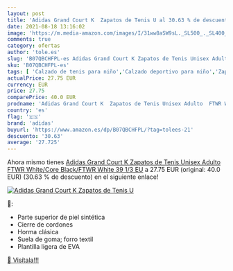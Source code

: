 ```yaml
---
layout: post
title: 'Adidas Grand Court K  Zapatos de Tenis U al 30.63 % de descuento'
date: 2021-08-18 13:16:02
image: 'https://m.media-amazon.com/images/I/31ww8aSW9sL._SL500_._SL400_.jpg'
comments: true
category: ofertas
author: 'tole.es'
slug: 'B07QBCHFPL-es Adidas Grand Court K Zapatos de Tenis Unisex Adulto FTWR...'
sku: 'B07QBCHFPL-es'
tags: [ 'Calzado de tenis para niño','Calzado deportivo para niño','Zapatillas y calzado deportivo para Niño','Zapatos','Zapatos - Niños','Zapatos y complementos','adidas','zapatos', ]
actualPrice: 27.75 EUR
currency: EUR
price: 27.75
comparePrice: 40.0 EUR
prodname: 'Adidas Grand Court K  Zapatos de Tenis Unisex Adulto  FTWR White/Core Black/FTWR White  39 1/3 EU'
country: 'es'
flag: '🇪🇸'
brand: 'adidas'
buyurl: 'https://www.amazon.es/dp/B07QBCHFPL/?tag=tolees-21'
descuento: '30.63'
average: '27.725'
---
```


Ahora mismo tienes [Adidas Grand Court K  Zapatos de Tenis Unisex Adulto  FTWR White/Core Black/FTWR White  39 1/3 EU](https://www.amazon.es/dp/B07QBCHFPL/?tag=tolees-21) a 27.75 EUR (original: 40.0 EUR) (30.63 %  de descuento) en el siguiente enlace!

[![Adidas Grand Court K  Zapatos de Tenis U](https://m.media-amazon.com/images/I/31ww8aSW9sL._SL500_._SL400_.jpg)](https://www.amazon.es/dp/B07QBCHFPL/?tag=tolees-21)

🔎:

- Parte superior de piel sintética
- Cierre de cordones
- Horma clásica
- Suela de goma; forro textil
- Plantilla ligera de EVA

[🛒 Visítala!!!](https://www.amazon.es/dp/B07QBCHFPL/?tag=tolees-21)
